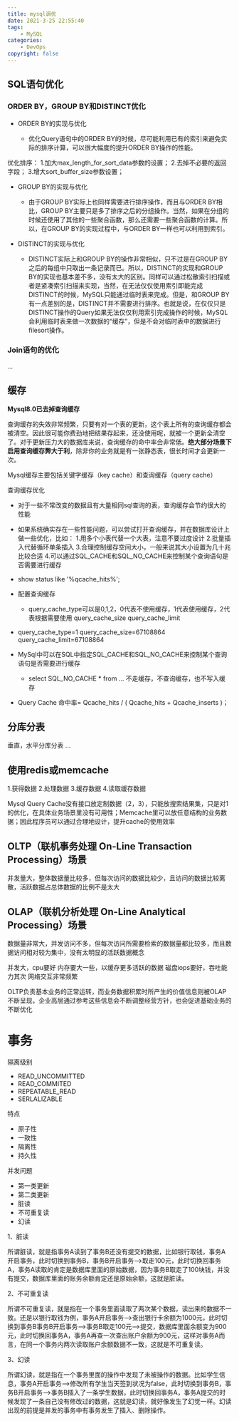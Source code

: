 ```yaml
---
title: mysql调优
date: 2021-3-25 22:55:40
tags:
    - MySQL
categories:
    - DevOps
copyright: false
---
```




## SQL语句优化

### ORDER BY，GROUP BY和DISTINCT优化

- ORDER BY的实现与优化

	- 优化Query语句中的ORDER BY的时候，尽可能利用已有的索引来避免实际的排序计算，可以很大幅度的提升ORDER BY操作的性能。

<!-- more -->

优化排序：
1.加大max_length_for_sort_data参数的设置；
2.去掉不必要的返回字段；
3.增大sort_buffer_size参数设置；

- GROUP BY的实现与优化

	- 由于GROUP BY实际上也同样需要进行排序操作，而且与ORDER BY相比，GROUP BY主要只是多了排序之后的分组操作。当然，如果在分组的时候还使用了其他的一些聚合函数，那么还需要一些聚合函数的计算。所以，在GROUP BY的实现过程中，与ORDER BY一样也可以利用到索引。

- DISTINCT的实现与优化

	- DISTINCT实际上和GROUP BY的操作非常相似，只不过是在GROUP BY之后的每组中只取出一条记录而已。所以，DISTINCT的实现和GROUP BY的实现也基本差不多，没有太大的区别。同样可以通过松散索引扫描或者是紧凑索引扫描来实现，当然，在无法仅仅使用索引即能完成DISTINCT的时候，MySQL只能通过临时表来完成。但是，和GROUP BY有一点差别的是，DISTINCT并不需要进行排序。也就是说，在仅仅只是DISTINCT操作的Query如果无法仅仅利用索引完成操作的时候，MySQL会利用临时表来做一次数据的“缓存”，但是不会对临时表中的数据进行filesort操作。



### Join语句的优化

...



## 缓存

**Mysql8.0已去掉查询缓存**

查询缓存的失效非常频繁，只要有对一个表的更新，这个表上所有的查询缓存都会被清空。因此很可能你费劲地把结果存起来，还没使用呢，就被一个更新全清空了。对于更新压力大的数据库来说，查询缓存的命中率会非常低。**绝大部分场景下启用查询缓存弊大于利**，除非你的业务就是有一张静态表，很长时间才会更新一次。

Mysql缓存主要包括关键字缓存（key cache）和查询缓存（query cache）

查询缓存优化

- 对于一些不常改变的数据且有大量相同sql查询的表，查询缓存会节约很大的性能
- 如果系统确实存在一些性能问题，可以尝试打开查询缓存，并在数据库设计上做一些优化，比如：
1.用多个小表代替一个大表，注意不要过度设计
2.批量插入代替循环单条插入
3.合理控制缓存空间大小，一般来说其大小设置为几十兆比较合适
4.可以通过SQL_CACHE和SQL_NO_CACHE来控制某个查询语句是否需要进行缓存
- show status like '%qcache_hits%';
- 配置查询缓存

	- query_cache_type可以是0,1,2，0代表不使用缓存，1代表使用缓存，2代表根据需要使用
query_cache_size
query_cache_limit
- query_cache_type=1
		query_cache_size=67108864
query_cache_limit=67108864

- MySql中可以在SQL中指定SQL_CACHE和SQL_NO_CACHE来控制某个查询语句是否需要进行缓存

	- select SQL_NO_CACHE * from ...   不走缓存，不查询缓存，也不写入缓存

- Query Cache 命中率= Qcache_hits / ( Qcache_hits + Qcache_inserts )；



## 分库分表

垂直，水平分库分表 ...



## 使用redis或memcache

1.获得数据 2.处理数据 3.缓存数据 4.读取缓存数据

Mysql Query Cache没有接口放定制数据（2，3），只能放搜索结果集，只是对1的优化，在具体业务场景里没有可用性；Memcache里可以放任意结构的业务数据；因此程序员可以通过合理地设计，提升cache的使用效率



## OLTP（联机事务处理 On-Line Transaction Processing）场景

并发量大，整体数据量比较多，但每次访问的数据比较少，且访问的数据比较离散，活跃数据占总体数据的比例不是太大



## OLAP（联机分析处理 On-Line Analytical Processing）场景

数据量非常大，并发访问不多，但每次访问所需要检索的数据量都比较多，而且数据访问相对较为集中，没有太明显的活跃数据概念

并发大，cpu要好
内存要大一些，以缓存更多活跃的数据
磁盘iops要好，吞吐能力其次
网络交互非常频繁



OLTP负责基本业务的正常运转，而业务数据积累时所产生的价值信息则被OLAP不断呈现，企业高层通过参考这些信息会不断调整经营方针，也会促进基础业务的不断优化



# 事务

隔离级别

- READ_UNCOMMITTED
- READ_COMMITED
- REPEATABLE_READ
- SERLALIZABLE



特点

- 原子性
- 一致性
- 隔离性
- 持久性



并发问题

- 第一类更新
- 第二类更新
- 脏读
- 不可重复读
- 幻读



1、脏读

所谓脏读，就是指事务A读到了事务B还没有提交的数据，比如银行取钱，事务A开启事务，此时切换到事务B，事务B开启事务-->取走100元，此时切换回事务A，事务A读取的肯定是数据库里面的原始数据，因为事务B取走了100块钱，并没有提交，数据库里面的账务余额肯定还是原始余额，这就是脏读。

2、不可重复读

所谓不可重复读，就是指在一个事务里面读取了两次某个数据，读出来的数据不一致。还是以银行取钱为例，事务A开启事务-->查出银行卡余额为1000元，此时切换到事务B事务B开启事务-->事务B取走100元-->提交，数据库里面余额变为900元，此时切换回事务A，事务A再查一次查出账户余额为900元，这样对事务A而言，在同一个事务内两次读取账户余额数据不一致，这就是不可重复读。

3、幻读

所谓幻读，就是指在一个事务里面的操作中发现了未被操作的数据。比如学生信息，事务A开启事务-->修改所有学生当天签到状况为false，此时切换到事务B，事务B开启事务-->事务B插入了一条学生数据，此时切换回事务A，事务A提交的时候发现了一条自己没有修改过的数据，这就是幻读，就好像发生了幻觉一样。幻读出现的前提是并发的事务中有事务发生了插入、删除操作。

